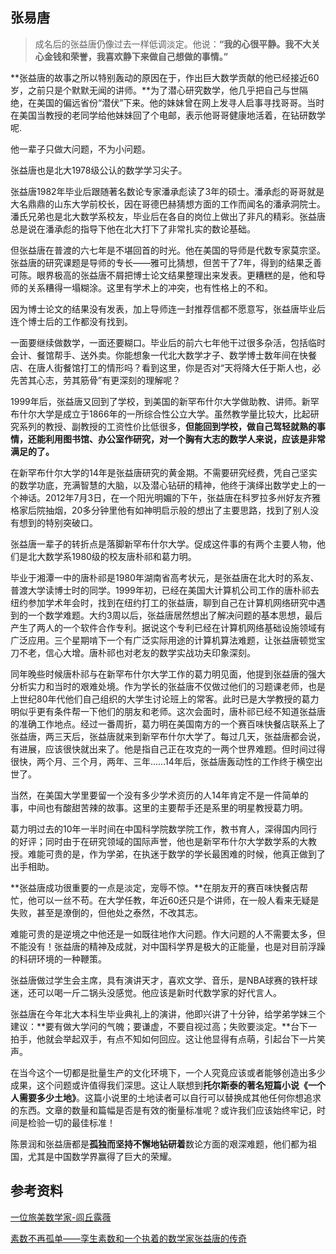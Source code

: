 ## 张易唐

>成名后的张益唐仍像过去一样低调淡定。他说：**“我的心很平静。我不大关心金钱和荣誉，我喜欢静下来做自己想做的事情。”**

**张益唐的故事之所以特别轰动的原因在于，作出巨大数学贡献的他已经接近60岁，之前只是个默默无闻的讲师。**为了潜心研究数学，他几乎把自己与世隔绝，在美国的偏远省份“潜伏”下来。他的妹妹曾在网上发寻人启事寻找哥哥。当时在美国当教授的老同学给他妹妹回了个电邮，表示他哥哥健康地活着，在钻研数学呢.

他一辈子只做大问题，不为小问题。

张益唐也是北大1978级公认的数学学习尖子。

张益唐1982年毕业后跟随著名数论专家潘承彪读了3年的硕士。潘承彪的哥哥就是大名鼎鼎的山东大学前校长，因在哥德巴赫猜想方面的工作而闻名的潘承洞院士。潘氏兄弟也是北大数学系校友，毕业后在各自的岗位上做出了非凡的精彩。张益唐总是说在潘承彪的指导下他在北大打下了非常扎实的数论基础。

但张益唐在普渡的六七年是不堪回首的时光。他在美国的导师是代数专家莫宗坚。张益唐的研究课题是导师的专长——雅可比猜想，但苦干了7年，得到的结果乏善可陈。眼界极高的张益唐不屑把博士论文结果整理出来发表。更糟糕的是，他和导师的关系糟得一塌糊涂。这里有学术上的冲突，也有性格上的不和。

因为博士论文的结果没有发表，加上导师连一封推荐信都不愿意写，张益唐毕业后连个博士后的工作都没有找到。

一面要继续做数学，一面还要糊口。毕业后的前六七年他干过很多杂活，包括临时会计、餐馆帮手、送外卖。你能想象一代北大数学才子、数学博士数年间在快餐店、在唐人街餐馆打工的情形吗？看到这里，你是否对“天将降大任于斯人也，必先苦其心志，劳其筋骨”有更深刻的理解呢？

1999年后，张益唐又回到了学校，到美国的新罕布什尔大学做助教、讲师。新罕布什尔大学是成立于1866年的一所综合性公立大学。虽然教学量比较大，比起研究系列的教授、副教授的工资性价比低很多，**但能回到学校，做自己驾轻就熟的事情，还能利用图书馆、办公室作研究，对一个胸有大志的数学人来说，应该是非常满足的了。**

在新罕布什尔大学的14年是张益唐研究的黄金期。不需要研究经费，凭自己坚实的数学功底，充满智慧的大脑，以及潜心钻研的精神，他终于演绎出数学史上的一个神话。2012年7月3日，在一个阳光明媚的下午，张益唐在科罗拉多州好友齐雅格家后院抽烟，20多分钟里他有如神明启示般的想出了主要思路，找到了别人没有想到的特别突破口。

张益唐一辈子的转折点是落脚新罕布什尔大学。促成这件事的有两个主要人物，他们是北大数学系1980级的校友唐朴祁和葛力明。

毕业于湘潭一中的唐朴祁是1980年湖南省高考状元，是张益唐在北大时的系友、普渡大学读博士时的同学。1999年初，已经在美国大计算机公司工作的唐朴祁去纽约参加学术年会时，找到在纽约打工的张益唐，聊到自己在计算机网络研究中遇到的一个数学难题。大约3周以后，张益唐居然想出了解决问题的基本思想，最后产生了两人的一个软件合作专利。据说这个专利已经在计算机网络基础设施领域有广泛应用。三个星期啃下一个有广泛实际用途的计算机算法难题，让张益唐顿觉宝刀不老，信心大增。唐朴祁也对老友的数学实战功夫印象深刻。

同年晚些时候唐朴祁与在新罕布什尔大学工作的葛力明见面，他提到张益唐的强大分析实力和当时的艰难处境。作为学长的张益唐不仅做过他们的习题课老师，也是上世纪80年代他们自己组织的大学生讨论班上的常客。此时已是大学教授的葛力明似乎更有条件帮一下他们的朋友和老师。这次会面时，唐朴祁已经不知道张益唐的准确工作地点。经过一番周折，葛力明在美国南方的一个赛百味快餐店联系上了张益唐，两三天后，张益唐就来到新罕布什尔大学了。每过几天，张益唐都会说，有进展，应该很快就出来了。他是指自己正在攻克的一两个世界难题。但时间过得很快，两个月、三个月，两年、三年……14年后，张益唐轰动性的工作终于横空出世了。

当然，在美国大学里要留一个没有多少学术资历的人14年肯定不是一件简单的事，中间也有酸甜苦辣的故事。这里的主要帮手还是系里的明星教授葛力明。


葛力明过去的10年一半时间在中国科学院数学院工作，教书育人，深得国内同行的好评；同时由于在研究领域的国际声誉，他也是新罕布什尔大学数学系的大教授。难能可贵的是，作为学弟，在执迷于数学的学长最困难的时候，他真正做到了出手相助。

**张益唐成功很重要的一点是淡定，宠辱不惊。**在朋友开的赛百味快餐店帮忙，他可以一丝不苟。在大学任教，年近60还只是个讲师，在一般人看来无疑是失败，甚至是潦倒的，但他处之泰然，不改其志。

难能可贵的是逆境之中他还是一如既往地作大问题。作大问题的人不需要太多，但不能没有！张益唐的精神及成就，对中国科学界是极大的正能量，也是对目前浮躁的科研环境的一种鞭策。

张益唐做过学生会主席，具有演讲天才，喜欢文学、音乐，是NBA球赛的铁杆球迷，还可以喝一斤二锅头没感觉。他应该是新时代数学家的好代言人。


张益唐在今年北大本科生毕业典礼上的演讲，他即兴讲了十分钟，给学弟学妹三个建议：**要有做大学问的气魄；要谦虚，不要自视过高；失败要淡定。**台下一拍手，他就会举起双手，有点不知如何回应。这让他显得有点萌，引起台下一片笑声。

在当今这个一切都是批量生产的文化环境下，一个人究竟应该或者能够创造出多少成果，这个问题或许值得我们深思。这让人联想到**托尔斯泰的著名短篇小说《一个人需要多少土地》**。这篇小说里的土地读者可以自行可以替换成其他任何你想追求的东西。文章的数量和篇幅是否是有效的衡量标准呢？或许我们应该始终牢记，时间是检验一切的最佳标准！

陈景润和张益唐都是**孤独而坚持不懈地钻研着**数论方面的艰深难题，他们都为祖国，尤其是中国数学界赢得了巨大的荣耀。


## 参考资料
[一位旅美数学家-闾丘露薇](http://blog.ifeng.com/article/33901070.html#0-tsina-1-8924-397232819ff9a47a7b7e80a40613cfe1)

[素数不再孤单——孪生素数和一个执着的数学家张益唐的传奇](http://blog.sina.cn/dpool/blog/s/blog_c24597bf0101bazy.html?vt=4&wb2sina=1&wm=3049_a111&from=qudao)

